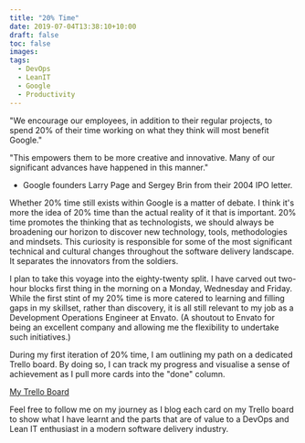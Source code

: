 ```yaml
---
title: "20% Time"
date: 2019-07-04T13:38:10+10:00
draft: false
toc: false
images:
tags:
  - DevOps
  - LeanIT
  - Google
  - Productivity
---
```


"We encourage our employees, in addition to their regular projects, to spend 20% of their time working on what they think will most benefit Google." 

"This empowers them to be more creative and innovative. Many of our significant advances have happened in this manner."

- Google founders Larry Page and Sergey Brin from their 2004 IPO letter.

Whether 20% time still exists within Google is a matter of debate. I think it's more the idea of 20% time than the actual reality of it that is important. 20% time promotes the thinking that as technologists, we should always be broadening our horizon to discover new technology, tools, methodologies and mindsets. This curiosity is responsible for some of the most significant technical and cultural changes throughout the software delivery landscape. It separates the innovators from the soldiers.

I plan to take this voyage into the eighty-twenty split. I have carved out two-hour blocks first thing in the morning on a Monday, Wednesday and Friday. While the first stint of my 20% time is more catered to learning and filling gaps in my skillset, rather than discovery, it is all still relevant to my job as a Development Operations Engineer at Envato. (A shoutout to Envato for being an excellent company and allowing me the flexibility to undertake such initiatives.)

During my first iteration of 20% time, I am outlining my path on a dedicated Trello board. By doing so, I can track my progress and visualise a sense of achievement as I pull more cards into the "done" column.

[My Trello Board](https://trello.com/b/piVtes3j/bens-board)

Feel free to follow me on my journey as I blog each card on my Trello board to show what I have learnt and the parts that are of value to a DevOps and Lean IT enthusiast in a modern software delivery industry.